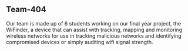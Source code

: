## Team-404

Our team is made up of 6 students working on our final year project, the WiFinder, a device that can assist with tracking, mapping and monitoring wireless networks for use in tracking malicious networks and identifying compromised devices or simply auditing wifi signal strength.
